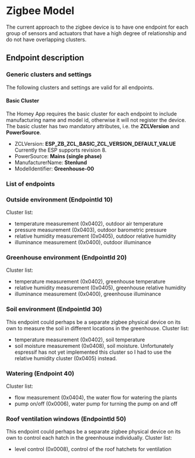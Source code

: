 # Zigbee Model
The current approach to the zigbee device is to have one endpoint for each group of sensors and actuators that have a high degree of relationship and do not have overlapping clusters.
## Endpoint description
### Generic clusters and settings
The following clusters and settings are valid for all endpoints.
#### Basic Cluster
The Homey App requires the basic cluster for each endpoint to include manufacturing name and model id, otherwise it will not register the device.
The basic cluster has two mandatory attributes, i.e. the **ZCLVersion** and **PowerSource**.
* ZCLVersion: **ESP_ZB_ZCL_BASIC_ZCL_VERSION_DEFAULT_VALUE** Currently the ESP supports revision 8.
* PowerSource: **Mains (single phase)**
* ManufacturerName: **Stenlund**
* ModelIdentifier: **Greenhouse-00**
### List of endpoints
### Outside environment (EndpointId 10)
Cluster list:
* temperature measurement (0x0402), outdoor air temperature
* pressure measurement (0x0403), outdoor barometric pressure
* relative humidity measurement (0x0405), outdoor relative humidity
* illuminance measurement (0x0400), outdoor illuminance
### Greenhouse environment (EndpointId 20)
Cluster list:
* temperature measurement (0x0402), greenhouse temperature
* relative humidity measurement (0x0405), greenhouse relative humidity
* illuminance measurement (0x0400), greenhouse illuminance
### Soil environment (EndpointId 30)
This endpoint could perhaps be a separate zigbee physical device on its own to measure the soil in different locations in the greenhouse.
Cluster list:
* temperature measurement (0x0402), soil temperature
* soil moisture measurement (0x0408), soil moisture. Unfortunately espressif has not yet implemented this cluster so I had to use the relative humidity cluster (0x0405) instead.
### Watering (Endpoint 40)
Cluster list:
* flow measurement (0x0404), the water flow for watering the plants
* pump on/off (0x0006), water pump for turning the pump on and off
### Roof ventilation windows (EndpointId 50)
This endpoint could perhaps be a separate zigbee physical device on its own to control each hatch in the greenhouse individually.
Cluster list:
* level control (0x0008), control of the roof hatchets for ventilation
